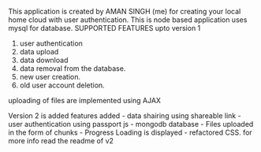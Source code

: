 This application is created by AMAN SINGH (me) for creating your local home cloud with user authentication. 
This is node based application uses mysql for database.
 SUPPORTED FEATURES upto version 1
 1) user authentication
 2) data upload 
 3) data download 
 4) data removal from the database. 
 5) new user creation. 
 6) old user account deletion.
 
 uploading of files are implemented using AJAX
 
 Version 2 is added
  features added - data shairing using shareable link - user authentication using passport js - mongodb database - Files uploaded in the form of chunks - Progress Loading is displayed - refactored CSS.
  for more info read the readme of v2

